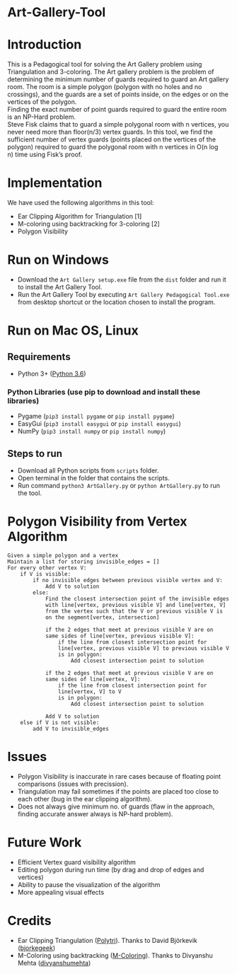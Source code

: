 # Art-Gallery-Tool
# Introduction
This is a Pedagogical tool for solving the Art Gallery problem using Triangulation and 3-coloring.
The Art gallery problem is the problem of determining the minimum number of guards required to guard an Art gallery room.
The room is a simple polygon (polygon with no holes and no crossings), and the guards are a set of points inside, on the edges or on the vertices of the polygon.<br>
Finding the exact number of point guards required to guard the entire room is an NP-Hard problem.<br>
Steve Fisk claims that to guard a simple polygonal room with n vertices, you never need more than floor(n/3) vertex guards.
In this tool, we find the sufficient number of vertex guards (points placed on the vertices of the polygon) required to guard the polygonal room with n vertices in O(n log n) time using Fisk’s proof.

# Implementation
We have used the following algorithms in this tool:
* Ear Clipping Algorithm for Triangulation [1]
* M-coloring using backtracking for 3-coloring [2]
* Polygon Visibility

# Run on Windows
* Download the ```Art Gallery setup.exe``` file from the ```dist``` folder and run it to install the Art Gallery Tool.
* Run the Art Gallery Tool by executing ```Art Gallery Pedagogical Tool.exe``` from desktop shortcut or the location chosen to install the program.

# Run on Mac OS, Linux
## Requirements
* Python 3+ ([Python 3.6](https://www.python.org/downloads/release/python-363/))
### Python Libraries (use pip to download and install these libraries)
* Pygame  (```pip3 install pygame``` or ```pip install pygame```)
* EasyGui (```pip3 install easygui``` or ```pip install easygui```)
* NumPy (```pip3 install numpy``` or ```pip install numpy```)

## Steps to run
* Download all Python scripts from ```scripts``` folder.
* Open terminal in the folder that contains the scripts.
* Run command ```python3 ArtGallery.py``` or ```python ArtGallery.py``` to run the tool.

# Polygon Visibility from Vertex Algorithm
```
Given a simple polygon and a vertex
Maintain a list for storing invisible_edges = []
For every other vertex V:
	if V is visible:
    	if no invisible edges between previous visible vertex and V:
        	Add V to solution
        else:
        	Find the closest intersection point of the invisible edges
            with line[vertex, previous visible V] and line[vertex, V]
            from the vertex such that the V or previous visible V is
            on the segment[vertex, intersection]
            
            if the 2 edges that meet at previous visible V are on
            same sides of line[vertex, previous visible V]:
            	if the line from closest intersection point for 
                line[vertex, previous visible V] to previous visible V
                is in polygon:
                	Add closest intersection point to solution
             
            if the 2 edges that meet at previous visible V are on
            same sides of line[vertex, V]:
            	if the line from closest intersection point for 
                line[vertex, V] to V
                is in polygon:
                	Add closest intersection point to solution
            
            Add V to solution
    else if V is not visible:
    	add V to invisible_edges
```
    	
# Issues
* Polygon Visibility is inaccurate in rare cases because of floating point comparisons (issues with precission).
* Triangulation may fail sometimes if the points are placed too close to each other (bug in the ear clipping algorithm).
* Does not always give minimum no. of guards (flaw in the approach, finding accurate answer always is NP-hard problem).

# Future Work
* Efficient Vertex guard visibility algorithm
* Editing polygon during run time (by drag and drop of edges and vertices)
* Ability to pause the visualization of the algorithm
* More appealing visual effects

# Credits
* Ear Clipping Triangulation ([Polytri](https://github.com/bjorkegeek/polytri)). Thanks to David Björkevik ([bjorkegeek](https://github.com/bjorkegeek))
* M-Coloring using backtracking ([M-Coloring](https://github.com/divyanshumehta/graph-algo)). Thanks to Divyanshu Mehta ([divyanshumehta](https://github.com/divyanshumehta/graph-algo))

